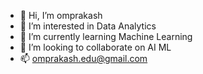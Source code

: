 - 👋 Hi, I’m omprakash
- 👀 I’m interested in Data Analytics
- 🌱 I’m currently learning Machine Learning 
- 💞️ I’m looking to collaborate on AI ML
- 📫 omprakash.edu@gmail.com

<!---
om393/om393 is a ✨ special ✨ repository because its `README.md` (this file) appears on your GitHub profile.
You can click the Preview link to take a look at your changes.
--->
